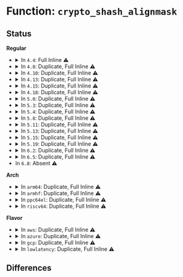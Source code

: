 # Function: <code>crypto_shash_alignmask</code>

## Status
<b>Regular</b>
<ul>
<li>
<details>
<summary>In <code>4.4</code>: Full Inline ⚠️</summary>

**Collision:** Unique Static

**Inline:** Full

**Transformation:** False

**Instances:**

```
In crypto/shash.c (ffffffff813a3583)
Location: include/crypto/hash.h:660
Inline: True
Inline callers:
  - crypto/shash.c:crypto_shash_setkey
  - crypto/shash.c:crypto_shash_update
  - crypto/shash.c:crypto_shash_final
```
</details>
</li>
<li>
<details>
<summary>In <code>4.8</code>: Duplicate, Full Inline ⚠️</summary>

**Collision:** Static Duplication

**Inline:** Full

**Transformation:** False

**Instances:**

```
In crypto/shash.c (ffffffff813df8ff)
Location: include/crypto/hash.h:698
Inline: True
Inline callers:
  - crypto/shash.c:crypto_shash_final
  - crypto/shash.c:crypto_shash_update
  - crypto/shash.c:crypto_shash_setkey
```
```
In crypto/drbg.c (ffffffff813eec41)
Location: include/crypto/hash.h:698
Inline: True
Inline callers:
  - crypto/drbg.c:drbg_init_hash_kernel
```
</details>
</li>
<li>
<details>
<summary>In <code>4.10</code>: Duplicate, Full Inline ⚠️</summary>

**Collision:** Static Duplication

**Inline:** Full

**Transformation:** False

**Instances:**

```
In crypto/shash.c (ffffffff813f7e8f)
Location: include/crypto/hash.h:698
Inline: True
Inline callers:
  - crypto/shash.c:crypto_shash_final
  - crypto/shash.c:crypto_shash_update
  - crypto/shash.c:crypto_shash_setkey
```
```
In crypto/drbg.c (ffffffff81408481)
Location: include/crypto/hash.h:698
Inline: True
Inline callers:
  - crypto/drbg.c:drbg_init_hash_kernel
```
</details>
</li>
<li>
<details>
<summary>In <code>4.13</code>: Duplicate, Full Inline ⚠️</summary>

**Collision:** Static Duplication

**Inline:** Full

**Transformation:** False

**Instances:**

```
In crypto/shash.c (ffffffff8140434f)
Location: include/crypto/hash.h:704
Inline: True
Inline callers:
  - crypto/shash.c:crypto_shash_final
  - crypto/shash.c:crypto_shash_update
  - crypto/shash.c:crypto_shash_setkey
```
```
In crypto/drbg.c (ffffffff81415b46)
Location: include/crypto/hash.h:704
Inline: True
Inline callers:
  - crypto/drbg.c:drbg_init_hash_kernel
```
</details>
</li>
<li>
<details>
<summary>In <code>4.15</code>: Duplicate, Full Inline ⚠️</summary>

**Collision:** Static Duplication

**Inline:** Full

**Transformation:** False

**Instances:**

```
In crypto/shash.c (ffffffff8142cc2f)
Location: include/crypto/hash.h:712
Inline: True
Inline callers:
  - crypto/shash.c:crypto_shash_final
  - crypto/shash.c:crypto_shash_update
  - crypto/shash.c:crypto_shash_setkey
```
```
In crypto/drbg.c (ffffffff81440316)
Location: include/crypto/hash.h:712
Inline: True
Inline callers:
  - crypto/drbg.c:drbg_init_hash_kernel
```
</details>
</li>
<li>
<details>
<summary>In <code>4.18</code>: Duplicate, Full Inline ⚠️</summary>

**Collision:** Static Duplication

**Inline:** Full

**Transformation:** False

**Instances:**

```
In crypto/shash.c (ffffffff8145fa0c)
Location: include/crypto/hash.h:711
Inline: True
Inline callers:
  - crypto/shash.c:crypto_shash_digest
  - crypto/shash.c:crypto_shash_finup
  - crypto/shash.c:crypto_shash_final
  - crypto/shash.c:crypto_shash_update
  - crypto/shash.c:crypto_shash_setkey
```
```
In crypto/drbg.c (ffffffff8147321a)
Location: include/crypto/hash.h:711
Inline: True
Inline callers:
  - crypto/drbg.c:drbg_init_hash_kernel
```
</details>
</li>
<li>
<details>
<summary>In <code>5.0</code>: Duplicate, Full Inline ⚠️</summary>

**Collision:** Static Duplication

**Inline:** Full

**Transformation:** False

**Instances:**

```
In crypto/shash.c (ffffffff8147d48c)
Location: include/crypto/hash.h:723
Inline: True
Inline callers:
  - crypto/shash.c:crypto_shash_digest
  - crypto/shash.c:crypto_shash_finup
  - crypto/shash.c:crypto_shash_final
  - crypto/shash.c:shash_final_unaligned
  - crypto/shash.c:crypto_shash_update
  - crypto/shash.c:shash_update_unaligned
  - crypto/shash.c:crypto_shash_setkey
```
```
In crypto/drbg.c (ffffffff81490f9a)
Location: include/crypto/hash.h:723
Inline: True
Inline callers:
  - crypto/drbg.c:drbg_init_hash_kernel
```
</details>
</li>
<li>
<details>
<summary>In <code>5.3</code>: Duplicate, Full Inline ⚠️</summary>

**Collision:** Static Duplication

**Inline:** Full

**Transformation:** False

**Instances:**

```
In crypto/shash.c (ffffffff814ab78c)
Location: include/crypto/hash.h:722
Inline: True
Inline callers:
  - crypto/shash.c:crypto_shash_digest
  - crypto/shash.c:crypto_shash_finup
  - crypto/shash.c:crypto_shash_final
  - crypto/shash.c:shash_final_unaligned
  - crypto/shash.c:crypto_shash_update
  - crypto/shash.c:shash_update_unaligned
  - crypto/shash.c:crypto_shash_setkey
```
```
In crypto/drbg.c (ffffffff814be124)
Location: include/crypto/hash.h:722
Inline: True
Inline callers:
  - crypto/drbg.c:drbg_init_hash_kernel
```
</details>
</li>
<li>
<details>
<summary>In <code>5.4</code>: Duplicate, Full Inline ⚠️</summary>

**Collision:** Static Duplication

**Inline:** Full

**Transformation:** False

**Instances:**

```
In crypto/shash.c (ffffffff814c646c)
Location: include/crypto/hash.h:722
Inline: True
Inline callers:
  - crypto/shash.c:crypto_shash_digest
  - crypto/shash.c:crypto_shash_finup
  - crypto/shash.c:crypto_shash_final
  - crypto/shash.c:shash_final_unaligned
  - crypto/shash.c:crypto_shash_update
  - crypto/shash.c:shash_update_unaligned
  - crypto/shash.c:crypto_shash_setkey
```
```
In crypto/drbg.c (ffffffff814d6f74)
Location: include/crypto/hash.h:722
Inline: True
Inline callers:
  - crypto/drbg.c:drbg_init_hash_kernel
```
</details>
</li>
<li>
<details>
<summary>In <code>5.8</code>: Duplicate, Full Inline ⚠️</summary>

**Collision:** Static Duplication

**Inline:** Full

**Transformation:** False

**Instances:**

```
In crypto/shash.c (ffffffff81525a57)
Location: include/crypto/hash.h:735
Inline: True
Inline callers:
  - crypto/shash.c:shash_ahash_finup
  - crypto/shash.c:shash_ahash_finup
  - crypto/shash.c:shash_async_final
  - crypto/shash.c:shash_async_update
  - crypto/shash.c:shash_async_setkey
  - crypto/shash.c:crypto_shash_digest
  - crypto/shash.c:crypto_shash_finup
  - crypto/shash.c:crypto_shash_finup
  - crypto/shash.c:shash_final_unaligned
  - crypto/shash.c:shash_update_unaligned
  - crypto/shash.c:shash_setkey_unaligned
```
```
In crypto/drbg.c (ffffffff815364f6)
Location: include/crypto/hash.h:735
Inline: True
Inline callers:
  - crypto/drbg.c:drbg_init_hash_kernel
```
</details>
</li>
<li>
<details>
<summary>In <code>5.11</code>: Duplicate, Full Inline ⚠️</summary>

**Collision:** Static Duplication

**Inline:** Full

**Transformation:** False

**Instances:**

```
In crypto/shash.c (ffffffff81542987)
Location: include/crypto/hash.h:743
Inline: True
Inline callers:
  - crypto/shash.c:shash_ahash_finup
  - crypto/shash.c:shash_ahash_finup
  - crypto/shash.c:shash_async_final
  - crypto/shash.c:shash_async_update
  - crypto/shash.c:shash_async_setkey
  - crypto/shash.c:crypto_shash_digest
  - crypto/shash.c:crypto_shash_finup
  - crypto/shash.c:crypto_shash_finup
  - crypto/shash.c:shash_final_unaligned
  - crypto/shash.c:shash_update_unaligned
  - crypto/shash.c:shash_setkey_unaligned
```
```
In crypto/drbg.c (ffffffff81553466)
Location: include/crypto/hash.h:743
Inline: True
Inline callers:
  - crypto/drbg.c:drbg_init_hash_kernel
```
</details>
</li>
<li>
<details>
<summary>In <code>5.13</code>: Duplicate, Full Inline ⚠️</summary>

**Collision:** Static Duplication

**Inline:** Full

**Transformation:** False

**Instances:**

```
In crypto/shash.c (ffffffff8154b027)
Location: include/crypto/hash.h:747
Inline: True
Inline callers:
  - crypto/shash.c:shash_ahash_finup
  - crypto/shash.c:shash_ahash_finup
  - crypto/shash.c:shash_async_final
  - crypto/shash.c:shash_async_update
  - crypto/shash.c:shash_async_setkey
  - crypto/shash.c:crypto_shash_digest
  - crypto/shash.c:crypto_shash_finup
  - crypto/shash.c:crypto_shash_finup
  - crypto/shash.c:shash_final_unaligned
  - crypto/shash.c:shash_update_unaligned
  - crypto/shash.c:shash_setkey_unaligned
```
```
In crypto/drbg.c (ffffffff8155bbe6)
Location: include/crypto/hash.h:747
Inline: True
Inline callers:
  - crypto/drbg.c:drbg_init_hash_kernel
```
</details>
</li>
<li>
<details>
<summary>In <code>5.15</code>: Duplicate, Full Inline ⚠️</summary>

**Collision:** Static Duplication

**Inline:** Full

**Transformation:** False

**Instances:**

```
In crypto/shash.c (ffffffff815ab807)
Location: include/crypto/hash.h:747
Inline: True
Inline callers:
  - crypto/shash.c:shash_ahash_finup
  - crypto/shash.c:shash_ahash_finup
  - crypto/shash.c:shash_async_final
  - crypto/shash.c:shash_async_update
  - crypto/shash.c:shash_async_setkey
  - crypto/shash.c:crypto_shash_digest
  - crypto/shash.c:crypto_shash_finup
  - crypto/shash.c:crypto_shash_finup
  - crypto/shash.c:shash_final_unaligned
  - crypto/shash.c:shash_update_unaligned
  - crypto/shash.c:shash_setkey_unaligned
```
```
In crypto/drbg.c (ffffffff815bcf16)
Location: include/crypto/hash.h:747
Inline: True
Inline callers:
  - crypto/drbg.c:drbg_init_hash_kernel
```
</details>
</li>
<li>
<details>
<summary>In <code>5.19</code>: Duplicate, Full Inline ⚠️</summary>

**Collision:** Static Duplication

**Inline:** Full

**Transformation:** False

**Instances:**

```
In crypto/shash.c (ffffffff816530cb)
Location: include/crypto/hash.h:747
Inline: True
Inline callers:
  - crypto/shash.c:shash_ahash_finup
  - crypto/shash.c:shash_ahash_finup
  - crypto/shash.c:shash_async_final
  - crypto/shash.c:shash_async_update
  - crypto/shash.c:shash_async_setkey
  - crypto/shash.c:crypto_shash_digest
  - crypto/shash.c:crypto_shash_finup
  - crypto/shash.c:crypto_shash_finup
  - crypto/shash.c:shash_final_unaligned
  - crypto/shash.c:shash_update_unaligned
  - crypto/shash.c:shash_setkey_unaligned
```
```
In crypto/drbg.c (ffffffff816668b3)
Location: include/crypto/hash.h:747
Inline: True
Inline callers:
  - crypto/drbg.c:drbg_init_hash_kernel
```
</details>
</li>
<li>
<details>
<summary>In <code>6.2</code>: Duplicate, Full Inline ⚠️</summary>

**Collision:** Static Duplication

**Inline:** Full

**Transformation:** False

**Instances:**

```
In crypto/shash.c (ffffffff8170cdab)
Location: include/crypto/hash.h:749
Inline: True
Inline callers:
  - crypto/shash.c:shash_ahash_finup
  - crypto/shash.c:shash_ahash_finup
  - crypto/shash.c:shash_async_final
  - crypto/shash.c:shash_async_update
  - crypto/shash.c:shash_async_setkey
  - crypto/shash.c:crypto_shash_digest
  - crypto/shash.c:crypto_shash_finup
  - crypto/shash.c:crypto_shash_finup
  - crypto/shash.c:shash_final_unaligned
  - crypto/shash.c:shash_update_unaligned
  - crypto/shash.c:shash_setkey_unaligned
```
```
In crypto/drbg.c (ffffffff81720caf)
Location: include/crypto/hash.h:749
Inline: True
Inline callers:
  - crypto/drbg.c:drbg_init_hash_kernel
```
</details>
</li>
<li>
<details>
<summary>In <code>6.5</code>: Duplicate, Full Inline ⚠️</summary>

**Collision:** Static Duplication

**Inline:** Full

**Transformation:** False

**Instances:**

```
In crypto/shash.c (ffffffff81746a64)
Location: include/crypto/hash.h:801
Inline: True
Inline callers:
  - crypto/shash.c:shash_async_setkey
  - crypto/shash.c:crypto_shash_digest
  - crypto/shash.c:crypto_shash_finup
  - crypto/shash.c:crypto_shash_final
  - crypto/shash.c:shash_final_unaligned
  - crypto/shash.c:crypto_shash_update
  - crypto/shash.c:shash_update_unaligned
  - crypto/shash.c:shash_setkey_unaligned
```
```
In crypto/drbg.c (ffffffff8175c55f)
Location: include/crypto/hash.h:801
Inline: True
Inline callers:
  - crypto/drbg.c:drbg_init_hash_kernel
```
</details>
</li>
<li>
In <code>6.8</code>: Absent ⚠️
</li>
</ul>
<b>Arch</b>
<ul>
<li>
<details>
<summary>In <code>arm64</code>: Duplicate, Full Inline ⚠️</summary>

**Collision:** Static Duplication

**Inline:** Full

**Transformation:** False

**Instances:**

```
In crypto/shash.c (ffff8000105c16e4)
Location: include/crypto/hash.h:722
Inline: True
Inline callers:
  - crypto/shash.c:crypto_shash_digest
  - crypto/shash.c:crypto_shash_finup
  - crypto/shash.c:crypto_shash_final
  - crypto/shash.c:shash_final_unaligned
  - crypto/shash.c:crypto_shash_update
  - crypto/shash.c:shash_update_unaligned
  - crypto/shash.c:crypto_shash_setkey
```
```
In crypto/drbg.c (ffff8000105d1f88)
Location: include/crypto/hash.h:722
Inline: True
Inline callers:
  - crypto/drbg.c:drbg_init_hash_kernel
```
</details>
</li>
<li>
<details>
<summary>In <code>armhf</code>: Duplicate, Full Inline ⚠️</summary>

**Collision:** Static Duplication

**Inline:** Full

**Transformation:** False

**Instances:**

```
In crypto/shash.c (c076ee1c)
Location: include/crypto/hash.h:722
Inline: True
Inline callers:
  - crypto/shash.c:crypto_shash_digest
  - crypto/shash.c:crypto_shash_finup
  - crypto/shash.c:crypto_shash_final
  - crypto/shash.c:shash_final_unaligned
  - crypto/shash.c:crypto_shash_update
  - crypto/shash.c:shash_update_unaligned
  - crypto/shash.c:crypto_shash_setkey
```
```
In crypto/drbg.c (c0780398)
Location: include/crypto/hash.h:722
Inline: True
Inline callers:
  - crypto/drbg.c:drbg_init_hash_kernel
```
</details>
</li>
<li>
<details>
<summary>In <code>ppc64el</code>: Duplicate, Full Inline ⚠️</summary>

**Collision:** Static Duplication

**Inline:** Full

**Transformation:** False

**Instances:**

```
In crypto/shash.c (c000000000749b4c)
Location: include/crypto/hash.h:722
Inline: True
Inline callers:
  - crypto/shash.c:crypto_shash_digest
  - crypto/shash.c:crypto_shash_finup
  - crypto/shash.c:crypto_shash_final
  - crypto/shash.c:shash_final_unaligned
  - crypto/shash.c:crypto_shash_update
  - crypto/shash.c:shash_update_unaligned
  - crypto/shash.c:crypto_shash_setkey
```
```
In crypto/drbg.c (c00000000075fb6c)
Location: include/crypto/hash.h:722
Inline: True
Inline callers:
  - crypto/drbg.c:drbg_init_hash_kernel
```
</details>
</li>
<li>
<details>
<summary>In <code>riscv64</code>: Duplicate, Full Inline ⚠️</summary>

**Collision:** Static Duplication

**Inline:** Full

**Transformation:** False

**Instances:**

```
In crypto/shash.c (ffffffe00040637e)
Location: include/crypto/hash.h:722
Inline: True
Inline callers:
  - crypto/shash.c:crypto_shash_digest
  - crypto/shash.c:crypto_shash_finup
  - crypto/shash.c:crypto_shash_final
  - crypto/shash.c:shash_final_unaligned
  - crypto/shash.c:crypto_shash_update
  - crypto/shash.c:shash_update_unaligned
  - crypto/shash.c:crypto_shash_setkey
```
```
In crypto/drbg.c (ffffffe000416cb6)
Location: include/crypto/hash.h:722
Inline: True
Inline callers:
  - crypto/drbg.c:drbg_init_hash_kernel
```
</details>
</li>
</ul>
<b>Flavor</b>
<ul>
<li>
<details>
<summary>In <code>aws</code>: Duplicate, Full Inline ⚠️</summary>

**Collision:** Static Duplication

**Inline:** Full

**Transformation:** False

**Instances:**

```
In crypto/shash.c (ffffffff814bea4c)
Location: include/crypto/hash.h:722
Inline: True
Inline callers:
  - crypto/shash.c:crypto_shash_digest
  - crypto/shash.c:crypto_shash_finup
  - crypto/shash.c:crypto_shash_final
  - crypto/shash.c:shash_final_unaligned
  - crypto/shash.c:crypto_shash_update
  - crypto/shash.c:shash_update_unaligned
  - crypto/shash.c:crypto_shash_setkey
```
```
In crypto/drbg.c (ffffffff814cf554)
Location: include/crypto/hash.h:722
Inline: True
Inline callers:
  - crypto/drbg.c:drbg_init_hash_kernel
```
</details>
</li>
<li>
<details>
<summary>In <code>azure</code>: Duplicate, Full Inline ⚠️</summary>

**Collision:** Static Duplication

**Inline:** Full

**Transformation:** False

**Instances:**

```
In crypto/shash.c (ffffffff814af46c)
Location: include/crypto/hash.h:722
Inline: True
Inline callers:
  - crypto/shash.c:crypto_shash_digest
  - crypto/shash.c:crypto_shash_finup
  - crypto/shash.c:crypto_shash_final
  - crypto/shash.c:shash_final_unaligned
  - crypto/shash.c:crypto_shash_update
  - crypto/shash.c:shash_update_unaligned
  - crypto/shash.c:crypto_shash_setkey
```
```
In crypto/drbg.c (ffffffff814bff74)
Location: include/crypto/hash.h:722
Inline: True
Inline callers:
  - crypto/drbg.c:drbg_init_hash_kernel
```
</details>
</li>
<li>
<details>
<summary>In <code>gcp</code>: Duplicate, Full Inline ⚠️</summary>

**Collision:** Static Duplication

**Inline:** Full

**Transformation:** False

**Instances:**

```
In crypto/shash.c (ffffffff814baadc)
Location: include/crypto/hash.h:722
Inline: True
Inline callers:
  - crypto/shash.c:crypto_shash_digest
  - crypto/shash.c:crypto_shash_finup
  - crypto/shash.c:crypto_shash_final
  - crypto/shash.c:shash_final_unaligned
  - crypto/shash.c:crypto_shash_update
  - crypto/shash.c:shash_update_unaligned
  - crypto/shash.c:crypto_shash_setkey
```
```
In crypto/drbg.c (ffffffff814cb5e4)
Location: include/crypto/hash.h:722
Inline: True
Inline callers:
  - crypto/drbg.c:drbg_init_hash_kernel
```
</details>
</li>
<li>
<details>
<summary>In <code>lowlatency</code>: Duplicate, Full Inline ⚠️</summary>

**Collision:** Static Duplication

**Inline:** Full

**Transformation:** False

**Instances:**

```
In crypto/shash.c (ffffffff814d358c)
Location: include/crypto/hash.h:722
Inline: True
Inline callers:
  - crypto/shash.c:crypto_shash_digest
  - crypto/shash.c:crypto_shash_finup
  - crypto/shash.c:crypto_shash_final
  - crypto/shash.c:shash_final_unaligned
  - crypto/shash.c:crypto_shash_update
  - crypto/shash.c:shash_update_unaligned
  - crypto/shash.c:crypto_shash_setkey
```
```
In crypto/drbg.c (ffffffff814e40b4)
Location: include/crypto/hash.h:722
Inline: True
Inline callers:
  - crypto/drbg.c:drbg_init_hash_kernel
```
</details>
</li>
</ul>

## Differences
